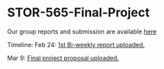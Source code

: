 # STOR-565-Final-Project

Our group reports and submission are available [here](https://www.dropbox.com/sh/b3segeyzj6gvfun/AAAR5GMEX73nhYMIgCD6t7t1a?dl=0)

Timeline:
Feb 24: [1st Bi-weekly report uploaded.](https://www.dropbox.com/s/veq0155t6oi4o71/TBD_02_24_2023.pdf?dl=0)

Mar 9: [Final project proposal uploaded.](https://www.dropbox.com/s/y4y0ke4u99v2dhy/TBD_03-09-2023_Project_Proposal.pdf?dl=0)
